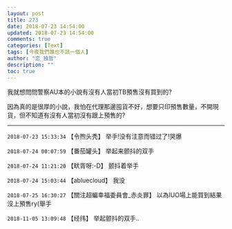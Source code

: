 ```yaml
---
layout: post
title: 273
date: 2018-07-23 14:54:00
updated: 2018-07-23 14:54:00
comments: true
categories: [Text]
tags: [今夜我們誰也不該一個人]
author: "恋_独哲"
description: ""
toc: true
---
```


<p>我就想問問警察AU本的小說有沒有人當初TB預售沒有買到的?</p> 
<p>因為真的是很厚的小說，我怕在代理那邊囤貨不好，想要只印預售數量，不開現貨，但不知道有沒有人當初沒有跟上預售的?</p>

---

`2018-07-23 15:33:34` 【令煦头秃】 举手!没有注意而错过了!哭爆

`2018-07-24 00:07:59` 【番茄罐头】 举起来颤抖的双手

`2018-07-24 11:21:20` 【畎胥呀:-D】 颤抖着举手

`2018-07-24 15:03:44` 【abluecloud】 我没

`2018-07-25 16:30:27` 【關注超蝙幸福委員會\_赤炎罪】 以為IUO場上能買到結果沒上預售ry(舉手

`2018-11-05 13:09:48` 【经纬】 举起颤抖的双手..

